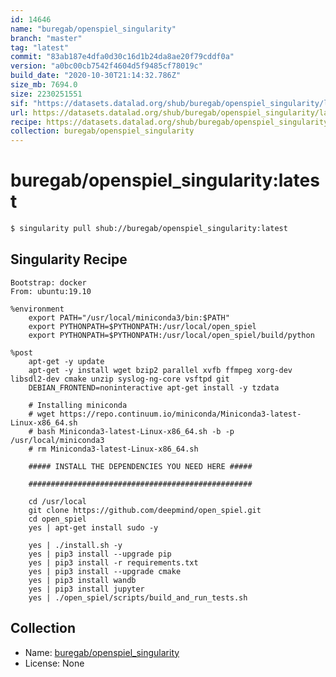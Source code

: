 ```yaml
---
id: 14646
name: "buregab/openspiel_singularity"
branch: "master"
tag: "latest"
commit: "83ab187e4dfa0d30c16d1b24da8ae20f79cddf0a"
version: "a0bc00cb7542f4604d5f9485cf78019c"
build_date: "2020-10-30T21:14:32.786Z"
size_mb: 7694.0
size: 2230251551
sif: "https://datasets.datalad.org/shub/buregab/openspiel_singularity/latest/2020-10-30-83ab187e-a0bc00cb/a0bc00cb7542f4604d5f9485cf78019c.sif"
url: https://datasets.datalad.org/shub/buregab/openspiel_singularity/latest/2020-10-30-83ab187e-a0bc00cb/
recipe: https://datasets.datalad.org/shub/buregab/openspiel_singularity/latest/2020-10-30-83ab187e-a0bc00cb/Singularity
collection: buregab/openspiel_singularity
---
```


# buregab/openspiel_singularity:latest

```bash
$ singularity pull shub://buregab/openspiel_singularity:latest
```

## Singularity Recipe

```singularity
Bootstrap: docker
From: ubuntu:19.10

%environment
    export PATH="/usr/local/miniconda3/bin:$PATH"
    export PYTHONPATH=$PYTHONPATH:/usr/local/open_spiel
    export PYTHONPATH=$PYTHONPATH:/usr/local/open_spiel/build/python

%post
    apt-get -y update
    apt-get -y install wget bzip2 parallel xvfb ffmpeg xorg-dev libsdl2-dev cmake unzip syslog-ng-core vsftpd git
    DEBIAN_FRONTEND=noninteractive apt-get install -y tzdata

    # Installing miniconda
    # wget https://repo.continuum.io/miniconda/Miniconda3-latest-Linux-x86_64.sh
    # bash Miniconda3-latest-Linux-x86_64.sh -b -p /usr/local/miniconda3
    # rm Miniconda3-latest-Linux-x86_64.sh

    ##### INSTALL THE DEPENDENCIES YOU NEED HERE #####

    ##################################################

    cd /usr/local
    git clone https://github.com/deepmind/open_spiel.git
    cd open_spiel
    yes | apt-get install sudo -y

    yes | ./install.sh -y
    yes | pip3 install --upgrade pip
    yes | pip3 install -r requirements.txt
    yes | pip3 install --upgrade cmake
    yes | pip3 install wandb
    yes | pip3 install jupyter
    yes | ./open_spiel/scripts/build_and_run_tests.sh
```

## Collection

 - Name: [buregab/openspiel_singularity](https://github.com/buregab/openspiel_singularity)
 - License: None

